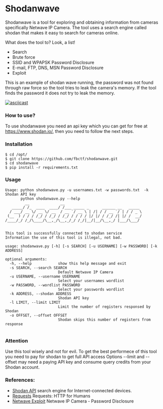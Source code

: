 # Shodanwave 

Shodanwave is a tool for exploring and obtaining information from cameras specifically Netwave IP Camera. The tool uses a search engine called shodan that makes it easy to search for cameras online.

What does the tool to? Look, a list!

 * Search 
 * Brute force
 * SSID and WPAPSK Password Disclosure
 * E-mail, FTP, DNS, MSN Password Disclosure 
 * Exploit
 
This is an example of shodan wave running, the password was not found through raw force so the tool tries to leak the camera's memory. If the tool finds the password it does not try to leak the memory.

[![asciicast](https://asciinema.org/a/G7gVOiReMiv43V8wlMbB4mm9B.png)](https://asciinema.org/a/G7gVOiReMiv43V8wlMbB4mm9B?autoplay=1)

### How to use?
To use shodanwave you need an api key which you can get for free at https://www.shodan.io/, then you need to follow the next steps.

### Installation

```
$ cd /opt/
$ git clone https://github.com/fbctf/shodanwave.git
$ cd shodanwave
$ pip install -r requirements.txt
```
### Usage
```
Usage: python shodanwave.py -u usernames.txt -w passwords.txt  -k Shodan API key
       python shodanwave.py --help 
         __              __                                   
   _____/ /_  ____  ____/ /___ _____ _      ______ __   _____ 
  / ___/ __ \/ __ \/ __  / __ `/ __ \ | /| / / __ `/ | / / _ \
 (__  ) / / / /_/ / /_/ / /_/ / / / / |/ |/ / /_/ /| |/ /  __/
/____/_/ /_/\____/\__,_/\__,_/_/ /_/|__/|__/\__,_/ |___/\___/ 
                                                              

This tool is successfully connected to shodan service
Information the use of this tool is illegal, not bad.

usage: shodanwave.py [-h] [-s SEARCH] [-u USERNAME] [-w PASSWORD] [-k ADDRESS]

optional arguments:
  -h, --help            show this help message and exit
  -s SEARCH, --search SEARCH
                        Default Netwave IP Camera
  -u USERNAME, --username USERNAME
                        Select your usernames wordlist
  -w PASSWORD, --wordlist PASSWORD
                        Select your passwords wordlist
  -k ADDRESS, --shodan ADDRESS
                        Shodan API key
  -l LIMIT, --limit LIMIT
                        Limit the number of registers responsed by Shodan
  -o OFFSET, --offset OFFSET
                        Shodan skips this number of registers from response


```
### Attention
Use this tool wisely and not for evil. To get the best performece of this tool you need to pay for shodan to get full API access
Options --limit and --offset may need a paying API key and consume query credits from your Shodan account.

### References:

 * [Shodan API](https://www.shodan.io/)  search engine for Internet-connected devices.
 * [Requests](http://docs.python-requests.org/en/master/) Requests: HTTP for Humans
 * [Netwave Exploit](https://www.exploit-db.com/exploits/41236/) Netwave IP Camera - Password Disclosure
